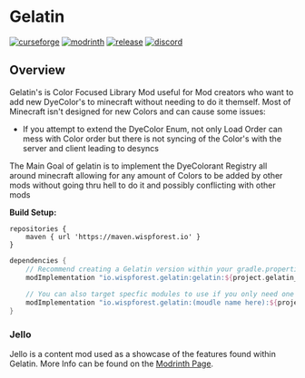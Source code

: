 # Gelatin

[![curseforge](https://img.shields.io/badge/-CurseForge-gray?style=for-the-badge&logo=curseforge&labelColor=orange)](https://www.curseforge.com/minecraft/mc-mods/jello)
[![modrinth](https://img.shields.io/badge/-modrinth-gray?style=for-the-badge&labelColor=green&labelWidth=15&logo=appveyor&logoColor=white)](https://modrinth.com/mod/jello)
[![release](https://img.shields.io/github/v/release/Dragon-Seeker/Jello?logo=github&style=for-the-badge)](https://github.com/Dragon-Seeker/Jello/releases)
[![discord](https://img.shields.io/discord/825828008644313089?label=wisp%20forest&logo=discord&logoColor=white&style=for-the-badge)](https://discord.gg/xrwHKktV2d)

## Overview

Gelatin's is Color Focused Library Mod useful for Mod creators who want to add new DyeColor's to minecraft without needing to do it themself. Most of Minecraft isn't designed for new Colors and can cause some issues:

- If you attempt to extend the DyeColor Enum, not only Load Order can mess with Color order but there is not syncing of the Color's with the server and client leading to desyncs

The Main Goal of gelatin is to implement the DyeColorant Registry all around minecraft allowing for any amount of Colors to be added by other mods without going thru hell to do it and possibly conflicting with other mods

**Build Setup:**

```grovvy
repositories {
    maven { url 'https://maven.wispforest.io' }
}
```

```groovy
dependencies {
    // Recommend creating a Gelatin version within your gradle.properties 
    modImplementation "io.wispforest.gelatin:gelatin:${project.gelatin_version}"
    
    // You can also target specfic modules to use if you only need one
    modImplementation "io.wispforest.gelatin:(moudle name here):${project.jello_version}"
}
```

### Jello

Jello is a content mod used as a showcase of the features found within Gelatin. More Info can be found on the [Modrinth Page](https://modrinth.com/mod/jello).

